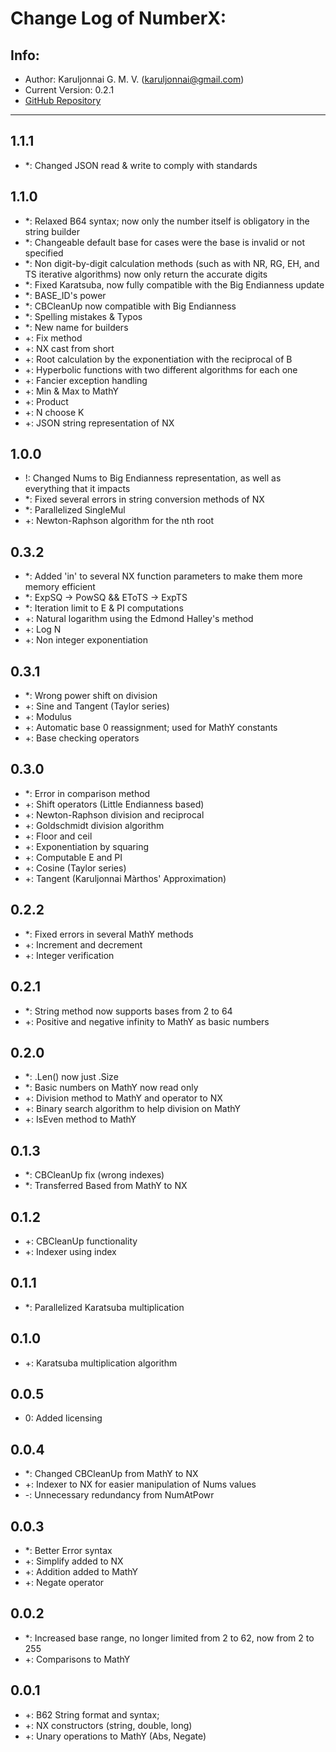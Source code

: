 # Change Log of NumberX:
## Info:
* Author: Karuljonnai G. M. V. (karuljonnai@gmail.com)
* Current Version: 0.2.1
* [GitHub Repository](https://github.com/Karuljonnai/NumberX/)
---
## 1.1.1
* *: Changed JSON read & write to comply with standards
## 1.1.0
* *: Relaxed B64 syntax; now only the number itself is obligatory in the string builder
* *: Changeable default base for cases were the base is invalid or not specified
* *: Non digit-by-digit calculation methods (such as with NR, RG, EH, and TS iterative algorithms) now only return the accurate digits
* *: Fixed Karatsuba, now fully compatible with the Big Endianness update
* *: BASE_ID's power
* *: CBCleanUp now compatible with Big Endianness
* *: Spelling mistakes & Typos
* *: New name for builders
* +: Fix method
* +: NX cast from short
* +: Root calculation by the exponentiation with the reciprocal of B
* +: Hyperbolic functions with two different algorithms for each one
* +: Fancier exception handling
* +: Min & Max to MathY
* +: Product
* +: N choose K
* +: JSON string representation of NX
## 1.0.0
* !: Changed Nums to Big Endianness representation, as well as everything that it impacts
* *: Fixed several errors in string conversion methods of NX
* *: Parallelized SingleMul
* +: Newton-Raphson algorithm for the nth root
## 0.3.2
* *: Added 'in' to several NX function parameters to make them more memory efficient
* *: ExpSQ -> PowSQ && EToTS -> ExpTS
* *: Iteration limit to E & PI computations
* +: Natural logarithm using the Edmond Halley's method
* +: Log N
* +: Non integer exponentiation
## 0.3.1
* *: Wrong power shift on division
* +: Sine and Tangent (Taylor series)
* +: Modulus
* +: Automatic base 0 reassignment; used for MathY constants
* +: Base checking operators
## 0.3.0
* *: Error in comparison method
* +: Shift operators (Little Endianness based)
* +: Newton-Raphson division and reciprocal
* +: Goldschmidt division algorithm
* +: Floor and ceil
* +: Exponentiation by squaring
* +: Computable E and PI
* +: Cosine (Taylor series)
* +: Tangent (Karuljonnai Màrthos' Approximation)
## 0.2.2
* *: Fixed errors in several MathY methods
* +: Increment and decrement
* +: Integer verification
## 0.2.1
* *: String method now supports bases from 2 to 64
* +: Positive and negative infinity to MathY as basic numbers
## 0.2.0
* *: .Len() now just .Size
* *: Basic numbers on MathY now read only
* +: Division method to MathY and operator to NX
* +: Binary search algorithm to help division on MathY
* +: IsEven method to MathY
## 0.1.3
* *: CBCleanUp fix (wrong indexes)
* *: Transferred Based from MathY to NX
## 0.1.2
* +: CBCleanUp functionality
* +: Indexer using index
## 0.1.1
* *: Parallelized Karatsuba multiplication
## 0.1.0
* +: Karatsuba multiplication algorithm
## 0.0.5
* 0: Added licensing
## 0.0.4
* *: Changed CBCleanUp from MathY to NX
* +: Indexer to NX for easier manipulation of Nums values
* -: Unnecessary redundancy from NumAtPowr
## 0.0.3
* *: Better Error syntax
* +: Simplify added to NX
* +: Addition added to MathY
* +: Negate operator
## 0.0.2
* *: Increased base range, no longer limited from 2 to 62, now from 2 to 255
* +: Comparisons to MathY
## 0.0.1
* +: B62 String format and syntax;
* +: NX constructors (string, double, long)
* +: Unary operations to MathY (Abs, Negate)
